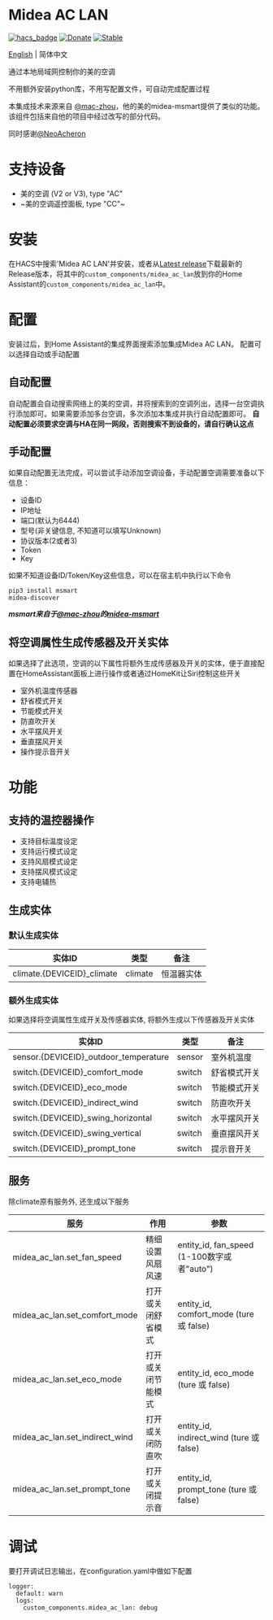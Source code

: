 # Midea AC LAN
[![hacs_badge](https://img.shields.io/badge/HACS-Default-orange.svg)](https://github.com/custom-components/hacs)
[![Donate](https://img.shields.io/badge/donate-BuyMeCoffee-yellow.svg)](https://www.buymeacoffee.com/georgezhao2010)
[![Stable](https://img.shields.io/github/v/release/georgezhao2010/midea_ac_lan)](https://github.com/georgezhao2010/midea_ac_lan/releases/latest)

[English](https://github.com/georgezhao2010/midea_ac_lan/blob/master/README.md) | 简体中文

通过本地局域网控制你的美的空调

不用额外安装python库，不用写配置文件，可自动完成配置过程

本集成技术来源来自 [@mac-zhou](https://github.com/mac-zhou/midea-msmart)，他的美的midea-msmart提供了类似的功能。 该组件包括来自他的项目中经过改写的部分代码。

同时感谢[@NeoAcheron](https://github.com/NeoAcheron/midea-ac-py)

# 支持设备
- 美的空调 (V2 or V3), type "AC"
- ~美的空调遥控面板, type "CC"~

# 安装
在HACS中搜索'Midea AC LAN'并安装，或者从[Latest release](https://github.com/georgezhao2010/midea_ac_lan/releases/latest)下载最新的Release版本，将其中的`custom_components/midea_ac_lan`放到你的Home Assistant的`custom_components/midea_ac_lan`中。

# 配置
安装过后，到Home Assistant的集成界面搜索添加集成Midea AC LAN。
配置可以选择自动或手动配置

## 自动配置
自动配置会自动搜索网络上的美的空调，并将搜索到的空调列出，选择一台空调执行添加即可。如果需要添加多台空调，多次添加本集成并执行自动配置即可。
**自动配置必须要求空调与HA在同一网段，否则搜索不到设备的，请自行确认这点**

## 手动配置
如果自动配置无法完成，可以尝试手动添加空调设备，手动配置空调需要准备以下信息：
- 设备ID
- IP地址
- 端口(默认为6444)
- 型号(非关键信息, 不知道可以填写Unknown)
- 协议版本(2或者3)
- Token
- Key

如果不知道设备ID/Token/Key这些信息，可以在宿主机中执行以下命令
```
pip3 install msmart
midea-discover
```
***msmart来自于[@mac-zhou](https://github.com/mac-zhou)的[midea-msmart](https://github.com/mac-zhou/midea-msmart)***

## 将空调属性生成传感器及开关实体

如果选择了此选项，空调的以下属性将额外生成传感器及开关的实体，便于直接配置在HomeAssistant面板上进行操作或者通过HomeKit让Siri控制这些开关
- 室外机温度传感器
- 舒省模式开关
- 节能模式开关
- 防直吹开关
- 水平摆风开关
- 垂直摆风开关
- 操作提示音开关

# 功能
## 支持的温控器操作
- 支持目标温度设定
- 支持运行模式设定
- 支持风扇模式设定
- 支持摆风模式设定
- 支持电辅热

## 生成实体
### 默认生成实体
实体ID | 类型 | 备注
--- | --- | ---
climate.{DEVICEID}_climate | climate | 恒温器实体

### 额外生成实体
如果选择将空调属性生成开关及传感器实体, 将额外生成以下传感器及开关实体

实体ID | 类型 | 备注
--- | --- | ---
sensor.{DEVICEID}_outdoor_temperature | sensor | 室外机温度
switch.{DEVICEID}_comfort_mode | switch | 舒省模式开关
switch.{DEVICEID}_eco_mode | switch | 节能模式开关
switch.{DEVICEID}_indirect_wind | switch | 防直吹开关
switch.{DEVICEID}_swing_horizontal | switch | 水平摆风开关
switch.{DEVICEID}_swing_vertical | switch | 垂直摆风开关
switch.{DEVICEID}_prompt_tone | switch | 提示音开关

## 服务
除climate原有服务外, 还生成以下服务

服务 | 作用 |参数 
--- | --- |--- 
midea_ac_lan.set_fan_speed | 精细设置风扇风速 | entity_id, fan_speed (1-100数字或者"auto")
midea_ac_lan.set_comfort_mode | 打开或关闭舒省模式 | entity_id, comfort_mode (ture 或 false)
midea_ac_lan.set_eco_mode | 打开或关闭节能模式 | entity_id, eco_mode (ture 或 false)
midea_ac_lan.set_indirect_wind | 打开或关闭防直吹 | entity_id, indirect_wind (ture 或 false)
midea_ac_lan.set_prompt_tone | 打开或关闭提示音 | entity_id, prompt_tone (ture 或 false)

# 调试
要打开调试日志输出，在configuration.yaml中做如下配置
```
logger:
  default: warn
  logs:
    custom_components.midea_ac_lan: debug
```



